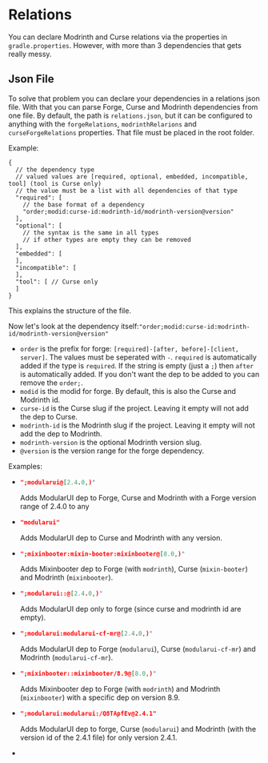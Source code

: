 # Relations
You can declare Modrinth and Curse relations via the properties in `gradle.properties`.
However, with more than 3 dependencies that gets really messy.

## Json File
To solve that problem you can declare your dependencies in a relations json file. With that you can parse Forge, Curse
and Modrinth dependencies from one file.
By default, the path is `relations.json`, but it can be configured to anything with the `forgeRelations`, 
`modrinthRelarions` and `curseForgeRelations` properties.
That file must be placed in the root folder.

Example:
````json5
{
  // the dependency type
  // valued values are [required, optional, embedded, incompatible, tool] (tool is Curse only)
  // the value must be a list with all dependencies of that type
  "required": [
    // the base format of a dependency
    "order;modid:curse-id:modrinth-id/modrinth-version@version"
  ],
  "optional": [
    // the syntax is the same in all types
    // if other types are empty they can be removed
  ],
  "embedded": [
  ],
  "incompatible": [
  ],
  "tool": [ // Curse only
  ]
}
````
This explains the structure of the file.

Now let's look at the dependency itself:`"order;modid:curse-id:modrinth-id/modrinth-version@version"`

- `order` is the prefix for forge: `[required]-[after, before]-[client, server]`.
  The values must be seperated with `-`. `required` is automatically added if the type is `required`.
  If the string is empty (just a `;`) then `after` is automatically added. If you don't want the dep to be added to
  you can remove the `order;`.
- `modid` is the modid for forge. By default, this is also the Curse and Modrinth id.
- `curse-id` is the Curse slug if the project. Leaving it empty will not add the dep to Curse.
- `modrinth-id` is the Modrinth slug if the project. Leaving it empty will not add the dep to Modrinth.
- `modrinth-version` is the optional Modrinth version slug.
- `@version` is the version range for the forge dependency.

Examples:
- ````json
  ";modularui@[2.4.0,)"
  ````
  Adds ModularUI dep to Forge, Curse and Modrinth with a Forge version range of 2.4.0 to any

- ````json
  "modularui"
  ````
  Adds ModularUI dep to Curse and Modrinth with any version.

- ````json
  ";mixinbooter:mixin-booter:mixinbooter@[8.0,)"
  ````
  Adds Mixinbooter dep to Forge (with `modrinth`), Curse (`mixin-booter`) and Modrinth (`mixinbooter`).

- ````json
  ";modularui::@[2.4.0,)"
  ````
  Adds ModularUI dep only to forge (since curse and modrinth id are empty).

- ````json
  ";modularui:modularui-cf-mr@[2.4.0,)"
  ````
  Adds ModularUI dep to Forge (`modularui`), Curse (`modularui-cf-mr`) and Modrinth (`modularui-cf-mr`).

- ````json
  ";mixinbooter::mixinbooter/8.9@[8.0,)"
  ````
  Adds Mixinbooter dep to Forge (with `modrinth`) and Modrinth (`mixinbooter`) with a specific dep on version 8.9.

- ````json
  ";modularui:modularui:/Q8TApfEv@2.4.1"
  ````
  Adds ModularUI dep to forge, Curse (`modularui`) and Modrinth (with the version id of the 2.4.1 file) for only version 2.4.1.
- 